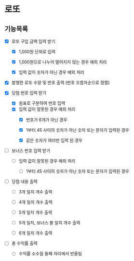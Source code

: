 # 로또

## 기능목록

- [X] 로또 구입 금액 입력 받기
  - [X] 1,000원 단위로 입력
  - [X] 1,000원으로 나누어 떨어지지 않는 경우 예외 처리
  - [X] 입력 값이 숫자가 아닌 경우 예외 처리


- [X] 발행한 로또 수량 및 번호 출력 (번호 오름차순으로 정렬) 


- [X] 당첨 번호 입력 받기
  - [X] 쉼표로 구분하여 번호 입력
  - [X] 입력 값이 잘못된 경우 예외 처리
    - [X] 번호가 6개가 아닌 경우
    - [X] 1부터 45 사이의 숫자가 아닌 숫자 또는 문자가 입력된 경우
    - [X] 같은 숫자가 여러번 입력 된 경우


- [ ] 보너스 번호 입력 받기
  - [ ] 입력 값이 잘못된 경우 예외 처리
    - [ ] 1부터 45 사이의 숫자가 아닌 숫자 또는 문자가 입력된 경우


- [ ] 당첨 내용 출력
  - [ ] 3개 일치 개수 출력
  - [ ] 4개 일치 개수 출력
  - [ ] 5개 일치 개수 출력
  - [ ] 5개 일치, 보너스 볼 일치 개수 출력
  - [ ] 6개 일치 개수 출력


- [ ] 총 수익률 출력
  - [ ] 수익률 소수점 둘째 자리에서 반올림 